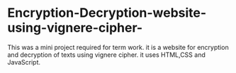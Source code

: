# Encryption-Decryption-website-using-vignere-cipher-
This was a mini project required for term work. it is a website for encryption and decryption of texts using vignere cipher. it uses HTML,CSS and JavaScript.

